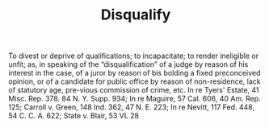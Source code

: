 ---
title: Disqualify
letter: D
permalink: "/definitions/bld-disqualify.html"
body: To divest or deprive of qualifications; to incapacitate; to render ineligible
  or unfit; as, in speaking of the “disqualification” of a judge by reason of his
  interest in the case, of a juror by reason of bis bolding a fixed preconceived opinion,
  or of a candidate for public office by reason of non-residence, lack of statutory
  age, pre-vious commission of crime, etc. In re Tyers' Estate, 41 Misc. Rep. 378.
  84 N. Y. Supp. 934; In re Maguire, 57 Cal. 606, 40 Am. Rep. 125; Carroll v. Green,
  148 Ind. 362, 47 N. E. 223; In re Nevitt, 117 Fed. 448, 54 C. C. A. 622; State v.
  Blair, 53 VL 28
published_at: '2018-07-07'
source: Black's Law Dictionary 2nd Ed (1910)
layout: post
---